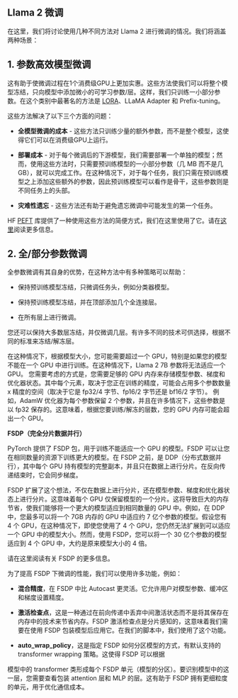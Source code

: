 ## Llama 2 微调

在这里，我们将讨论使用几种不同方法对 Llama 2 进行微调的情况。我们将涵盖两种场景：

## 1. **参数高效模型微调**

这有助于使微调过程在1个消费级GPU上更加实惠。这些方法使我们可以将整个模型冻结，只向模型中添加微小的可学习参数/层。这样，我们只训练一小部分参数。在这个类别中最著名的方法是 [LORA](https://arxiv.org/pdf/2106.09685.pdf)、LLaMA Adapter 和 Prefix-tuning。

这些方法解决了以下三个方面的问题：

- **全模型微调的成本** - 这些方法只训练少量的额外参数，而不是整个模型，这使得它们可以在消费级GPU上运行。

- **部署成本** - 对于每个微调后的下游模型，我们需要部署一个单独的模型；然而，使用这些方法时，只需要预训练模型的一小部分参数（几 MB 而不是几 GB），就可以完成工作。在这种情况下，对于每个任务，我们只需在预训练模型之上添加这些额外的参数，因此预训练模型可以看作是骨干，这些参数则是不同任务上的头部。

- **灾难性遗忘** - 这些方法还有助于避免遗忘微调中可能发生的第一个任务。

HF [PEFT](https://github.com/huggingface/peft) 库提供了一种使用这些方法的简便方式，我们在这里使用了它。请在[这里](https://huggingface.co/blog/peft)阅读更多信息。

## 2. **全/部分参数微调**

全参数微调有其自身的优势，在这种方法中有多种策略可以帮助：

- 保持预训练模型冻结，只微调任务头，例如分类器模型。

- 保持预训练模型冻结，并在顶部添加几个全连接层。

- 在所有层上进行微调。

您还可以保持大多数层冻结，并仅微调几层。有许多不同的技术可供选择，根据不同的标准来冻结/解冻层。

在这种情况下，根据模型大小，您可能需要超过一个 GPU，特别是如果您的模型不能在一个 GPU 中进行训练。在这种情况下，Llama 2 7B 参数将无法适应一个 GPU。
您需要考虑的方式是，您需要足够的 GPU 内存来存储模型参数、梯度和优化器状态。其中每个元素，取决于您正在训练的精度，可能会占用多个参数数量 x 精度的空间（取决于它是 fp32/4 字节、fp16/2 字节还是 bf16/2 字节）。
例如，AdamW 优化器为每个参数保留 2 个参数，并且在许多情况下，这些参数是以 fp32 保存的。这意味着，根据您要训练/解冻的层数，您的 GPU 内存可能会超出一个 GPU。

**FSDP（完全分片数据并行）**

PyTorch 提供了 FSDP 包，用于训练不能适应一个 GPU 的模型。FSDP 可以让您在相同数量的资源下训练更大的模型。在 FSDP 之前，是 DDP（分布式数据并行），其中每个 GPU 持有模型的完整副本，并且只在数据上进行分片。在反向传递结束时，它会同步梯度。

FSDP 扩展了这个想法，不仅在数据上进行分片，还在模型参数、梯度和优化器状态上进行分片。这意味着每个 GPU 仅保留模型的一个分片。这将导致巨大的内存节省，使我们能够将一个更大的模型适应到相同数量的 GPU 中。例如，在 DDP 中，您最多可以将一个 7GB 内存的 GPU 中适应约 7 亿个参数的模型。假设您有 4 个 GPU，在这种情况下，即使您使用了 4 个 GPU，您仍然无法扩展到可以适应一个 GPU 中的模型大小。然而，使用 FSDP，您可以将一个 30 亿个参数的模型适应到 4 个 GPU 中，大约是原来模型大小的 4 倍。

请在这里阅读有关 FSDP 的更多信息。

为了提高 FSDP 下微调的性能，我们可以使用许多功能，例如：

- **混合精度**，在 FSDP 中比 Autocast 更灵活。它允许用户对模型参数、缓冲区和梯度设置精度。

- **激活检查点**，这是一种通过在前向传递中丢弃中间激活状态而不是将其保存在内存中的技术来节省内存。FSDP 激活检查点是分片感知的，这意味着我们需要在使用 FSDP 包装模型后应用它。在我们的脚本中，我们使用了这个功能。

- **auto_wrap_policy**，这是指定 FSDP 如何分区模型的方式，有默认支持的 transformer wrapping 策略。这使得 FSDP 可以根据

模型中的 transformer 类形成每个 FSDP 单元（模型的分区）。要识别模型中的这一层，您需要查看包装 attention 层和 MLP 的层。这有助于 FSDP 拥有更细粒度的单元，用于优化通信成本。